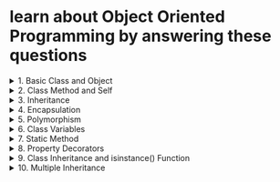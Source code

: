 # learn about Object Oriented Programming by answering these questions


<details>
<summary>
1. Basic Class and Object
</summary>
Problem: Create a Car class with attributes like brand and model. Then create an instance of this class.
</details>


<details>
<summary>
2. Class Method and Self
</summary>
Problem: Add a method to the Car class that displays the full name of the car (brand and model).
</details>


<details>
<summary>
3. Inheritance
</summary>
Problem: Create an ElectricCar class that inherits from the Car class and has an additional attribute battery_size.
</details>



<details>
<summary>
4. Encapsulation
</summary>
Problem: Modify the Car class to encapsulate the brand attribute, making it private, and provide a getter method for it.
</details>

<details>
<summary>
5. Polymorphism
</summary>
Problem: Demonstrate polymorphism by defining a method fuel_type in both Car and ElectricCar classes, but with different behaviors.
</details>



<details>
<summary>
6. Class Variables
</summary>
Problem: Add a class variable to Car that keeps track of the number of cars created.
</details>




<details>
<summary>
7. Static Method
</summary>
Problem: Add a static method to the Car class that returns a general description of a car.
</details>



<details>
<summary>
8. Property Decorators
</summary>
Problem: Use a property decorator in the Car class to make the model attribute read-only.
</details>



<details>
<summary>
9. Class Inheritance and isinstance() Function
</summary>
Problem: Demonstrate the use of isinstance() to check if my_tesla is an instance of Car and ElectricCar.
</details>



<details>
<summary>
10. Multiple Inheritance
</summary>
Problem: Create two classes Battery and Engine, and let the ElectricCar class inherit from both, demonstrating multiple inheritance.
</details>